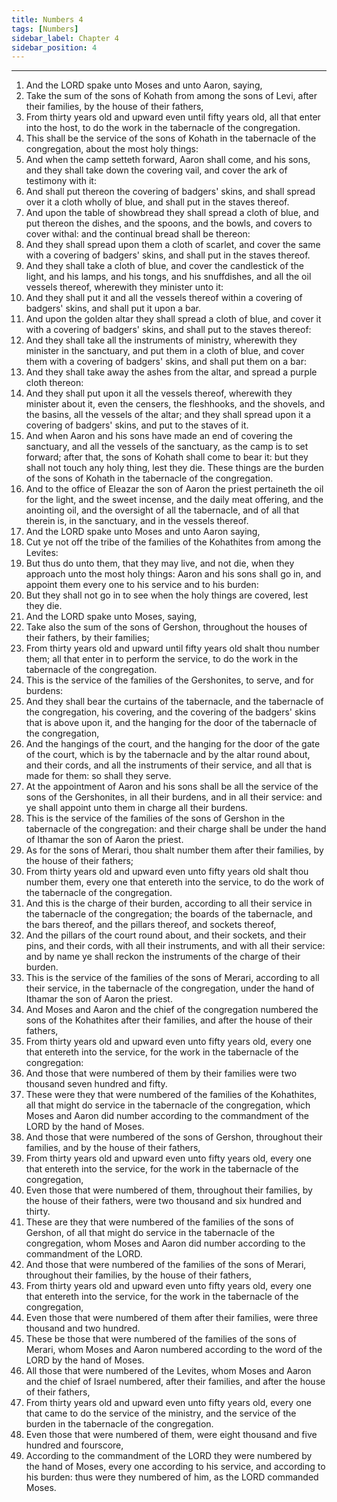 ```yaml
---
title: Numbers 4
tags: [Numbers]
sidebar_label: Chapter 4
sidebar_position: 4
---
```


---
1. And the LORD spake unto Moses and unto Aaron, saying,
2. Take the sum of the sons of Kohath from among the sons of Levi, after their families, by the house of their fathers,
3. From thirty years old and upward even until fifty years old, all that enter into the host, to do the work in the tabernacle of the congregation.
4. This shall be the service of the sons of Kohath in the tabernacle of the congregation, about the most holy things:
5. And when the camp setteth forward, Aaron shall come, and his sons, and they shall take down the covering vail, and cover the ark of testimony with it:
6. And shall put thereon the covering of badgers' skins, and shall spread over it a cloth wholly of blue, and shall put in the staves thereof.
7. And upon the table of showbread they shall spread a cloth of blue, and put thereon the dishes, and the spoons, and the bowls, and covers to cover withal: and the continual bread shall be thereon:
8. And they shall spread upon them a cloth of scarlet, and cover the same with a covering of badgers' skins, and shall put in the staves thereof.
9. And they shall take a cloth of blue, and cover the candlestick of the light, and his lamps, and his tongs, and his snuffdishes, and all the oil vessels thereof, wherewith they minister unto it:
10. And they shall put it and all the vessels thereof within a covering of badgers' skins, and shall put it upon a bar.
11. And upon the golden altar they shall spread a cloth of blue, and cover it with a covering of badgers' skins, and shall put to the staves thereof:
12. And they shall take all the instruments of ministry, wherewith they minister in the sanctuary, and put them in a cloth of blue, and cover them with a covering of badgers' skins, and shall put them on a bar:
13. And they shall take away the ashes from the altar, and spread a purple cloth thereon:
14. And they shall put upon it all the vessels thereof, wherewith they minister about it, even the censers, the fleshhooks, and the shovels, and the basins, all the vessels of the altar; and they shall spread upon it a covering of badgers' skins, and put to the staves of it.
15. And when Aaron and his sons have made an end of covering the sanctuary, and all the vessels of the sanctuary, as the camp is to set forward; after that, the sons of Kohath shall come to bear it: but they shall not touch any holy thing, lest they die. These things are the burden of the sons of Kohath in the tabernacle of the congregation.
16. And to the office of Eleazar the son of Aaron the priest pertaineth the oil for the light, and the sweet incense, and the daily meat offering, and the anointing oil, and the oversight of all the tabernacle, and of all that therein is, in the sanctuary, and in the vessels thereof.
17. And the LORD spake unto Moses and unto Aaron saying,
18. Cut ye not off the tribe of the families of the Kohathites from among the Levites:
19. But thus do unto them, that they may live, and not die, when they approach unto the most holy things: Aaron and his sons shall go in, and appoint them every one to his service and to his burden:
20. But they shall not go in to see when the holy things are covered, lest they die.
21. And the LORD spake unto Moses, saying,
22. Take also the sum of the sons of Gershon, throughout the houses of their fathers, by their families;
23. From thirty years old and upward until fifty years old shalt thou number them; all that enter in to perform the service, to do the work in the tabernacle of the congregation.
24. This is the service of the families of the Gershonites, to serve, and for burdens:
25. And they shall bear the curtains of the tabernacle, and the tabernacle of the congregation, his covering, and the covering of the badgers' skins that is above upon it, and the hanging for the door of the tabernacle of the congregation,
26. And the hangings of the court, and the hanging for the door of the gate of the court, which is by the tabernacle and by the altar round about, and their cords, and all the instruments of their service, and all that is made for them: so shall they serve.
27. At the appointment of Aaron and his sons shall be all the service of the sons of the Gershonites, in all their burdens, and in all their service: and ye shall appoint unto them in charge all their burdens.
28. This is the service of the families of the sons of Gershon in the tabernacle of the congregation: and their charge shall be under the hand of Ithamar the son of Aaron the priest.
29. As for the sons of Merari, thou shalt number them after their families, by the house of their fathers;
30. From thirty years old and upward even unto fifty years old shalt thou number them, every one that entereth into the service, to do the work of the tabernacle of the congregation.
31. And this is the charge of their burden, according to all their service in the tabernacle of the congregation; the boards of the tabernacle, and the bars thereof, and the pillars thereof, and sockets thereof,
32. And the pillars of the court round about, and their sockets, and their pins, and their cords, with all their instruments, and with all their service: and by name ye shall reckon the instruments of the charge of their burden.
33. This is the service of the families of the sons of Merari, according to all their service, in the tabernacle of the congregation, under the hand of Ithamar the son of Aaron the priest.
34. And Moses and Aaron and the chief of the congregation numbered the sons of the Kohathites after their families, and after the house of their fathers,
35. From thirty years old and upward even unto fifty years old, every one that entereth into the service, for the work in the tabernacle of the congregation:
36. And those that were numbered of them by their families were two thousand seven hundred and fifty.
37. These were they that were numbered of the families of the Kohathites, all that might do service in the tabernacle of the congregation, which Moses and Aaron did number according to the commandment of the LORD by the hand of Moses.
38. And those that were numbered of the sons of Gershon, throughout their families, and by the house of their fathers,
39. From thirty years old and upward even unto fifty years old, every one that entereth into the service, for the work in the tabernacle of the congregation,
40. Even those that were numbered of them, throughout their families, by the house of their fathers, were two thousand and six hundred and thirty.
41. These are they that were numbered of the families of the sons of Gershon, of all that might do service in the tabernacle of the congregation, whom Moses and Aaron did number according to the commandment of the LORD.
42. And those that were numbered of the families of the sons of Merari, throughout their families, by the house of their fathers,
43. From thirty years old and upward even unto fifty years old, every one that entereth into the service, for the work in the tabernacle of the congregation,
44. Even those that were numbered of them after their families, were three thousand and two hundred.
45. These be those that were numbered of the families of the sons of Merari, whom Moses and Aaron numbered according to the word of the LORD by the hand of Moses.
46. All those that were numbered of the Levites, whom Moses and Aaron and the chief of Israel numbered, after their families, and after the house of their fathers,
47. From thirty years old and upward even unto fifty years old, every one that came to do the service of the ministry, and the service of the burden in the tabernacle of the congregation.
48. Even those that were numbered of them, were eight thousand and five hundred and fourscore,
49. According to the commandment of the LORD they were numbered by the hand of Moses, every one according to his service, and according to his burden: thus were they numbered of him, as the LORD commanded Moses.